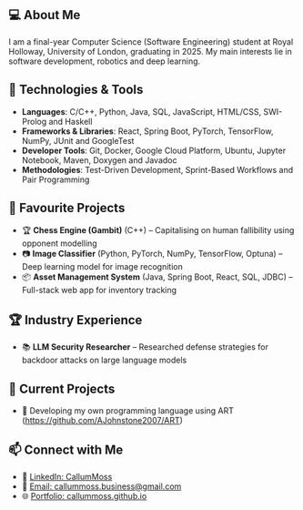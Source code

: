 ## 💻 About Me
I am a final-year Computer Science (Software Engineering) student at Royal Holloway, University of London, graduating in 2025. My main interests lie in software development, robotics and deep learning.

## 🔧 Technologies & Tools
- **Languages**: C/C++, Python, Java, SQL, JavaScript, HTML/CSS, SWI-Prolog and Haskell
- **Frameworks & Libraries**: React, Spring Boot, PyTorch, TensorFlow, NumPy, JUnit and GoogleTest
- **Developer Tools**: Git, Docker, Google Cloud Platform, Ubuntu, Jupyter Notebook, Maven, Doxygen and Javadoc
- **Methodologies**: Test-Driven Development, Sprint-Based Workflows and Pair Programming

## 🚀 Favourite Projects
- 🏆 **Chess Engine (Gambit)** (C++) – Capitalising on human fallibility using opponent modelling
- 📷 **Image Classifier** (Python, PyTorch, NumPy, TensorFlow, Optuna) – Deep learning model for image recognition
- 📦 **Asset Management System** (Java, Spring Boot, React, SQL, JDBC) – Full-stack web app for inventory tracking

## 🏆 Industry Experience
- 📚 **LLM Security Researcher** – Researched defense strategies for backdoor attacks on large language models

## 🔭 Current Projects
-  📜 Developing my own programming language using ART (https://github.com/AJohnstone2007/ART)

## 📫 Connect with Me
- 💼 [LinkedIn: CallumMoss](https://linkedin.com/in/callum-moss)
- 📧 [Email: callummoss.business@gmail.com](mailto:callummoss.business@gmail.com)
- 🌐 [Portfolio: callummoss.github.io](https://callummoss.github.io)
